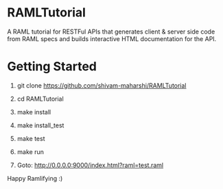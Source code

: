 # RAMLTutorial
A RAML tutorial for RESTFul APIs that generates client &amp; server side code from RAML specs and builds interactive HTML documentation for the API.

# Getting Started

1. git clone https://github.com/shivam-maharshi/RAMLTutorial

2. cd RAMLTutorial

3. make install

4. make install_test

5. make test

6. make run 

7. Goto: http://0.0.0.0:9000/index.html?raml=test.raml

Happy Ramlifying :)
